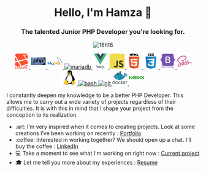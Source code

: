 <h1 align="center">Hello, I'm Hamza 👋</h1>
<h3 align="center">The talented Junior PHP Developer you're looking for.</h3>
<!-- LOGO LANGUAGES START -->
</p>
<p align="center"> 
 <img src="https://github-readme-stats.vercel.app/api/top-langs?username=16h16&show_icons=true&locale=en&layout=compact" alt="16h16" />
</p>

<p align="center"> 
 <a href="https://laravel.com/" target="_blank" rel="noreferrer"> <img src="https://raw.githubusercontent.com/devicons/devicon/master/icons/laravel/laravel-plain-wordmark.svg" alt="laravel" width="40" height="40"/> </a> 
<a href="https://www.php.net" target="_blank" rel="noreferrer"> <img src="https://raw.githubusercontent.com/devicons/devicon/master/icons/php/php-original.svg" alt="php" width="40" height="40"/> </a> 
<a href="https://www.mysql.com/" target="_blank" rel="noreferrer"> <img src="https://raw.githubusercontent.com/devicons/devicon/master/icons/mysql/mysql-original-wordmark.svg" alt="mysql" width="40" height="40"/> </a> 
<a href="https://mariadb.org/" target="_blank" rel="noreferrer"> <img src="https://www.vectorlogo.zone/logos/mariadb/mariadb-icon.svg" alt="mariadb" width="40" height="40"/> </a> 
<a href="https://vuejs.org/" target="_blank" rel="noreferrer"> <img src="https://raw.githubusercontent.com/devicons/devicon/master/icons/vuejs/vuejs-original-wordmark.svg" alt="vuejs" width="40" height="40"/> </a> 
<a href="https://developer.mozilla.org/en-US/docs/Web/JavaScript" target="_blank" rel="noreferrer"> <img src="https://raw.githubusercontent.com/devicons/devicon/master/icons/javascript/javascript-original.svg" alt="javascript" width="40" height="40"/> </a> 
<a href="https://www.w3.org/html/" target="_blank" rel="noreferrer"> <img src="https://raw.githubusercontent.com/devicons/devicon/master/icons/html5/html5-original-wordmark.svg" alt="html5" width="40" height="40"/> </a> 
<a href="https://www.w3schools.com/css/" target="_blank" rel="noreferrer"> <img src="https://raw.githubusercontent.com/devicons/devicon/master/icons/css3/css3-original-wordmark.svg" alt="css3" width="40" height="40"/> </a> 
<a href="https://getbootstrap.com" target="_blank" rel="noreferrer"> <img src="https://raw.githubusercontent.com/devicons/devicon/master/icons/bootstrap/bootstrap-plain-wordmark.svg" alt="bootstrap" width="40" height="40"/> </a>
<a href="https://sass-lang.com" target="_blank" rel="noreferrer"> <img src="https://raw.githubusercontent.com/devicons/devicon/master/icons/sass/sass-original.svg" alt="sass" width="40" height="40"/> </a> 
<a href="https://www.linux.org/" target="_blank" rel="noreferrer"> <img src="https://raw.githubusercontent.com/devicons/devicon/master/icons/linux/linux-original.svg" alt="linux" width="40" height="40"/> </a> 
<a href="https://www.gnu.org/software/bash/" target="_blank" rel="noreferrer"> <img src="https://www.vectorlogo.zone/logos/gnu_bash/gnu_bash-icon.svg" alt="bash" width="40" height="40"/> </a> 
<a href="https://git-scm.com/" target="_blank" rel="noreferrer"> <img src="https://www.vectorlogo.zone/logos/git-scm/git-scm-icon.svg" alt="git" width="40" height="40"/> </a> 
<a href="https://www.docker.com/" target="_blank" rel="noreferrer"> <img src="https://raw.githubusercontent.com/devicons/devicon/master/icons/docker/docker-original-wordmark.svg" alt="docker" width="40" height="40"/> </a> 
 <a href="https://www.nginx.com" target="_blank" rel="noreferrer"> <img src="https://raw.githubusercontent.com/devicons/devicon/master/icons/nginx/nginx-original.svg" alt="nginx" width="40" height="40"/> </a> 
<!-- LOGO LANGUAGES END -->
<p>I constantly deepen my knowledge to be a better PHP Developer. This allows me to carry out a wide variety of projects regardless of their difficulties. It is with this in mind that I shape your project from the conception to its realization.</p>

<ul>
    <li>:art: I’m very inspired when it comes to creating projects. Look at some creations I’ve been working on recently : <a href="https://16h16.github.io/portfolio/" target="_blank"> Portfolio </a></li>
  <li>:coffee: Interested in working together? We should open up a chat. I’ll buy the coffee : <a href="https://www.linkedin.com/in/hamza-echamlali/" target="_blank"> LinkedIn </a></li>
  <li>💻 Take a moment to see what I'm working on right now : <a href="https://www.quarere.be" target="_blank"> Current project </a></li>
  <li>🎓 Let me tell you more about my experiences : <a href="https://www.canva.com/design/DAFQMEmTRHk/atGlqmatSeslqeCObfW_6w/view?utm_content=DAFQMEmTRHk&utm_campaign=designshare&utm_medium=link&utm_source=publishsharelink" target="_blank"> Resume </a></li>
</ul>

